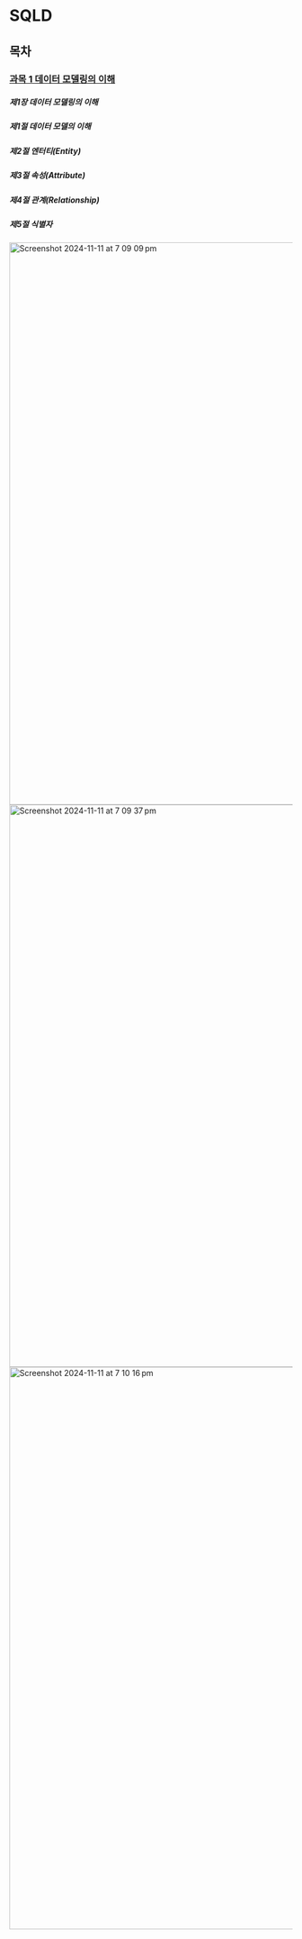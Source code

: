 # SQLD


## 목차
### [과목 1 데이터 모델링의 이해](과목%20I%20데이터%20모델링의%20이해) 
##### 제1장 데이터 모델링의 이해
##### 제1절 데이터 모델의 이해
##### 제2절 엔터티(Entity)
##### 제3절 속성(Attribute)
##### 제4절 관계(Relationship) 
##### 제5절 식별자

<img width="999" alt="Screenshot 2024-11-11 at 7 09 09 pm" src="https://github.com/user-attachments/assets/ee8e7f0f-4cd1-4110-9875-b805b36e0851">
<img width="999" alt="Screenshot 2024-11-11 at 7 09 37 pm" src="https://github.com/user-attachments/assets/29432faf-6761-4651-a598-430aa9b017bd">
<img width="999" alt="Screenshot 2024-11-11 at 7 10 16 pm" src="https://github.com/user-attachments/assets/71b9626e-c400-44f8-869c-20ae8b643ac0">



